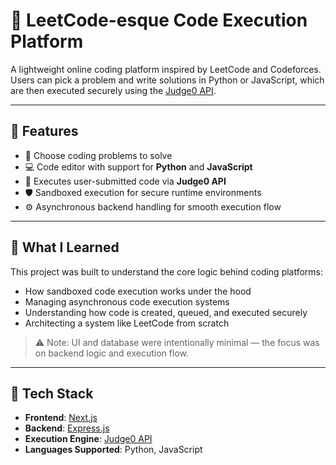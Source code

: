 # 🧠 LeetCode-esque Code Execution Platform

A lightweight online coding platform inspired by LeetCode and Codeforces. Users can pick a problem and write solutions in Python or JavaScript, which are then executed securely using the [Judge0 API](https://judge0.com/).

---

## 🚀 Features

- 📝 Choose coding problems to solve
- 💻 Code editor with support for **Python** and **JavaScript**
- 🧪 Executes user-submitted code via **Judge0 API**
- 🛡️ Sandboxed execution for secure runtime environments
- ⚙️ Asynchronous backend handling for smooth execution flow

---

## 🧠 What I Learned

This project was built to understand the core logic behind coding platforms:

- How sandboxed code execution works under the hood
- Managing asynchronous code execution systems
- Understanding how code is created, queued, and executed securely
- Architecting a system like LeetCode from scratch

> ⚠️ Note: UI and database were intentionally minimal — the focus was on backend logic and execution flow.

---

## 🧰 Tech Stack

- **Frontend**: [Next.js](https://nextjs.org/)  
- **Backend**: [Express.js](https://expressjs.com/)  
- **Execution Engine**: [Judge0 API](https://judge0.com/)  
- **Languages Supported**: Python, JavaScript  
